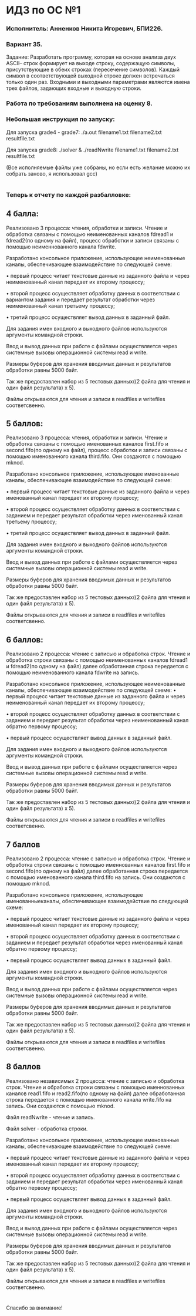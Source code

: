 # ИДЗ по ОС №1

### Исполнитель: Анненков Никита Игоревич, БПИ226.

### Вариант 35.
Задание: Разработать программу, которая на основе анализа двух ASCII–
строк формирует на выходе строку, содержащую символы, присутствующие в обеих строках (пересечение символов). Каждый
символ в соответствующей выходной строке должен встречаться
только один раз. Входными и выходными параметрами являются
имена трех файлов, задающих входные и выходную строки.

### Работа по требованиям выполнена на оценку 8.

### Небольшая инструкция по запуску:
Для запуска grade4 - grade7: ./a.out filename1.txt filename2.txt resultfile.txt

Для запуска grade8: ./solver & ./readNwrite filename1.txt filename2.txt resultfile.txt

(Все исполняемые файлы уже собраны, но если есть желание можно их собрать заново, я использовал gcc)

#
### Теперь к отчету по каждой разбалловке:

## 4 балла:
Реализовано 3 процесса: чтения, обработки и записи. Чтение и обработка связаны с помощью неименованных каналов fdread1 и fdread2(по одному на файл), процесс обработки и записи связаны с помощью неименнованного канала fdwrite.

Разработано консольное приложение, использующее неименованные каналы, обеспечивающее взаимодействие по следующей схеме:

• первый процесс читает текстовые данные из заданного файла и
через неименованный канал передает их второму процессу;

• второй процесс осуществляет обработку данных в соответствии
с вариантом задания и передает результат обработки через
неименованный канал третьему процессу;

• третий процесс осуществляет вывод данных в заданный файл.

Для задания имен входного и выходного файлов используются аргументы командной строки.

Ввод и вывод данных при работе с файлами осуществляется через системные вызовы операционной системы read и write.

Размеры буферов для хранения вводимых данных и результатов обработки равны 5000 байт.

Так же предоставлен набор из 5 тестовых данных((2 файла для чтения и один файл результата) х 5).

Файлы открываются для чтения и записи в readfiles и writefiles соответсвенно.

## 5 баллов:

Реализовано 3 процесса: чтения, обработки и записи. Чтение и обработка связаны с помощью именованных каналов first.fifo и second.fifo(по одному на файл), процесс обработки и записи связаны с помощью именованного канала third.fifo. Они создаются с помощью mknod.

Разработано консольное приложение, использующее именованные каналы, обеспечивающее взаимодействие по следующей схеме:

• первый процесс читает текстовые данные из заданного файла и через именованный канал передает их второму процессу;

• второй процесс осуществляет обработку данных в соответствии с заданием и передает результат обработки через именованный канал третьему процессу;

• третий процесс осуществляет вывод данных в заданный файл.

Для задания имен входного и выходного файлов используются аргументы командной строки.

Ввод и вывод данных при работе с файлами осуществляется через системные вызовы операционной системы read и write.

Размеры буферов для хранения вводимых данных и результатов обработки равны 5000 байт.

Так же предоставлен набор из 5 тестовых данных((2 файла для чтения и один файл результата) х 5).

Файлы открываются для чтения и записи в readfiles и writefiles соответсвенно.

## 6 баллов:

Реализовано 2 процесса: чтение с записью и обработка строк. Чтение и обработка строки связаны с помощью неименованных каналов fdread1 и fdread2(по одному на файл) далее обработанная строка передается с помощью неименованного канала fdwrite на запись.

Разработано консольное приложение, использующее неименованные каналы, обеспечивающее взаимодействие по следующей схеме:
• первый процесс читает текстовые данные из заданного файла и через неименованный канал передает их второму процессу;

• второй процесс осуществляет обработку данных в соответствии с заданием и передает результат обработки через неименованный канал обратно первому процессу;

• первый процесс осуществляет вывод данных в заданный файл.

Для задания имен входного и выходного файлов используются аргументы командной строки.

Ввод и вывод данных при работе с файлами осуществляется через системные вызовы операционной системы read и write.

Размеры буферов для хранения вводимых данных и результатов обработки равны 5000 байт.

Так же предоставлен набор из 5 тестовых данных((2 файла для чтения и один файл результата) х 5).

Файлы открываются для чтения и записи в readfiles и writefiles соответсвенно.

## 7 баллов

Реализовано 2 процесса: чтение с записью и обработка строк. Чтение и обработка строки связаны с помощью именнованных каналов first.fifo и second.fifo(по одному на файл) далее обработанная строка передается с помощью именованного канала third.fifo на запись. Они создаются с помощью mknod.

Разработано консольное приложение, использующее именованныеканалы, обеспечивающее взаимодействие по следующей схеме:

• первый процесс читает текстовые данные из заданного файла и через именованный канал передает их второму процессу;

• второй процесс осуществляет обработку данных в соответствии с заданием и передает результат обработки через именованный канал обратно первому процессу;

• первый процесс осуществляет вывод данных в заданный файл.

Для задания имен входного и выходного файлов используются аргументы командной строки.

Ввод и вывод данных при работе с файлами осуществляется через системные вызовы операционной системы read и write.

Размеры буферов для хранения вводимых данных и результатов обработки равны 5000 байт.

Так же предоставлен набор из 5 тестовых данных((2 файла для чтения и один файл результата) х 5).

Файлы открываются для чтения и записи в readfiles и writefiles соответсвенно.

## 8 баллов

Реализовано независимых 2 процесса: чтение с записью и обработка строк. Чтение и обработка строки связаны с помощью именнованных каналов read1.fifo и read2.fifo(по одному на файл) далее обработанная строка передается с помощью именованного канала write.fifo на запись. Они создаются с помощью mknod.

Файл readNwrite - чтение и запись.

Файл solver - обработка строки.

Разработано консольное приложение, использующее именованные
каналы, обеспечивающее взаимодействие по следующей схеме:

• первый процесс читает текстовые данные из заданного файла и через именованный канал передает их второму процессу;

• второй процесс осуществляет обработку данных в соответствии с заданием и передает результат обработки через именованный канал обратно первому процессу;

• первый процесс осуществляет вывод данных в заданный файл.

Для задания имен входного и выходного файлов используются аргументы командной строки.

Ввод и вывод данных при работе с файлами осуществляется через системные вызовы операционной системы read и write.

Размеры буферов для хранения вводимых данных и результатов обработки равны 5000 байт.

Так же предоставлен набор из 5 тестовых данных((2 файла для чтения и один файл результата) х 5).

Файлы открываются для чтения и записи в readfiles и writefiles соответсвенно.

#

Спасибо за внимание!






